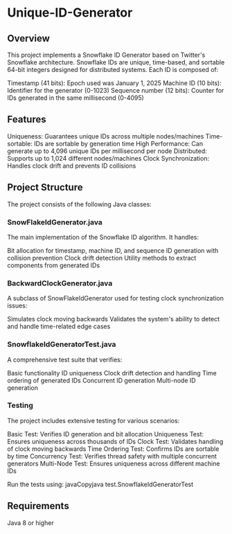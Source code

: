 # Unique-ID-Generator
## Overview
This project implements a Snowflake ID Generator based on Twitter's Snowflake architecture. Snowflake IDs are unique, time-based, and sortable 64-bit integers designed for distributed systems. Each ID is composed of:

Timestamp (41 bits): Epoch used was January 1, 2025
Machine ID (10 bits): Identifier for the generator (0-1023)
Sequence number (12 bits): Counter for IDs generated in the same millisecond (0-4095)

## Features

Uniqueness: Guarantees unique IDs across multiple nodes/machines
Time-sortable: IDs are sortable by generation time
High Performance: Can generate up to 4,096 unique IDs per millisecond per node
Distributed: Supports up to 1,024 different nodes/machines
Clock Synchronization: Handles clock drift and prevents ID collisions

## Project Structure
The project consists of the following Java classes:

### SnowFlakeIdGenerator.java
The main implementation of the Snowflake ID algorithm. It handles:

Bit allocation for timestamp, machine ID, and sequence
ID generation with collision prevention
Clock drift detection
Utility methods to extract components from generated IDs

### BackwardClockGenerator.java
A subclass of SnowFlakeIdGenerator used for testing clock synchronization issues:

Simulates clock moving backwards
Validates the system's ability to detect and handle time-related edge cases

### SnowflakeIdGeneratorTest.java
A comprehensive test suite that verifies:

Basic functionality
ID uniqueness
Clock drift detection and handling
Time ordering of generated IDs
Concurrent ID generation
Multi-node ID generation

### Testing
The project includes extensive testing for various scenarios:

Basic Test: Verifies ID generation and bit allocation
Uniqueness Test: Ensures uniqueness across thousands of IDs
Clock Test: Validates handling of clock moving backwards
Time Ordering Test: Confirms IDs are sortable by time
Concurrency Test: Verifies thread safety with multiple concurrent generators
Multi-Node Test: Ensures uniqueness across different machine IDs

Run the tests using:
javaCopyjava test.SnowflakeIdGeneratorTest

## Requirements

Java 8 or higher

